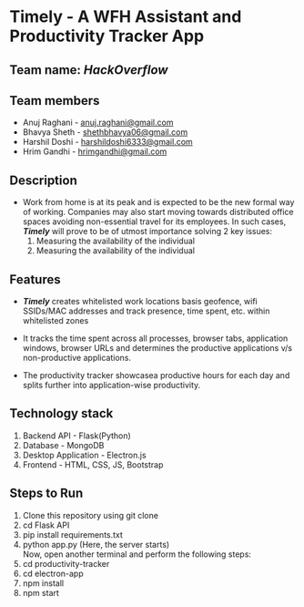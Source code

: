 # Timely - A WFH Assistant and Productivity Tracker App

## Team name: ***HackOverflow***

## Team members
* Anuj Raghani - anuj.raghani@gmail.com
* Bhavya Sheth - shethbhavya06@gmail.com
* Harshil Doshi - harshildoshi6333@gmail.com
* Hrim Gandhi - hrimgandhi@gmail.com

## Description
- Work from home is at its peak and is expected to be the new formal way of working. Companies may also start moving towards distributed office spaces avoiding non-essential travel for its employees. In such cases, ***Timely*** will prove to be of utmost importance solving 2 key issues:
    1. Measuring the availability of the individual
    2. Measuring the availability of the individual 

## Features
- ***Timely*** creates whitelisted work locations basis geofence, wifi SSIDs/MAC addresses and track presence, time spent, etc.
within whitelisted zones

- It tracks the time spent across all processes, browser tabs,
application windows, browser URLs and determines the productive applications v/s non-productive applications.

- The productivity tracker showcasea productive hours for each day and splits further into application-wise productivity.

## Technology stack
1. Backend API - Flask(Python)
2. Database - MongoDB
3. Desktop Application - Electron.js
4. Frontend - HTML, CSS, JS, Bootstrap

## Steps to Run
1. Clone this repository using git clone
2. cd Flask API
3. pip install requirements.txt
4. python app.py (Here, the server starts)
<br>Now, open another terminal and perform the following steps:
5. cd productivity-tracker
6. cd electron-app
7. npm install
8. npm start